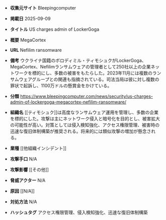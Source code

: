 - **収集元サイト**
Bleepingcomputer

- **掲載日**
2025-09-09

- **タイトル**
US charges admin of LockerGoga

- **概要**
MegaCortex

- **URL**
Nefilim ransomware

- **備考**
ウクライナ国籍のボロディミル・ティモシュクがLockerGoga、MegaCortex、Nefilimランサムウェアの管理者として250社以上の企業ネットワークを標的にし、多数の被害をもたらした。2023年11月には複数のランサムウェアグループとの関連も指摘されている。司法当局は彼に対し複数の罪状で起訴し、1100万ドルの懸賞金をかけている。

- **分類**
https://www.bleepingcomputer.com/news/security/us-charges-admin-of-lockergoga-megacortex-nefilim-ransomware/

- **組織名**
[[ティモシュク]]は高度なランサムウェア運用を管理し、多数の企業を標的にした。攻撃は主にネットワーク侵入と暗号化を目的とし、被害拡大の可能性が高い。対策としては侵入検知強化、アクセス権限管理、被害時の迅速な復旧体制構築が推奨される。将来的には類似攻撃の増加が懸念される。

- **業種**
[[他組織インシデント]]

- **攻撃手口**
N/A

- **攻撃影響**
[[その他]]

- **脅威アクター**
N/A

- **原因**
[[N/A]]

- **対処方法**
N/A

- **ハッシュタグ**
アクセス権限管理、侵入検知強化、迅速な復旧体制構築
